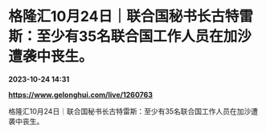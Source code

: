 # 格隆汇10月24日｜联合国秘书长古特雷斯：至少有35名联合国工作人员在加沙遭袭中丧生。

**2023-10-24 14:31**

**https://www.gelonghui.com/live/1260763**

格隆汇10月24日｜联合国秘书长古特雷斯：至少有35名联合国工作人员在加沙遭袭中丧生。